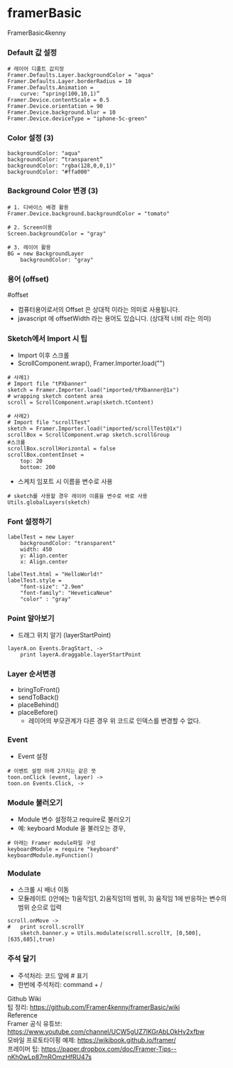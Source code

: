 # framerBasic
FramerBasic4kenny

### Default 값 설정
```
# 레이어 디폴트 값지정
Framer.Defaults.Layer.backgroundColor = "aqua"
Framer.Defaults.Layer.borderRadius = 10
Framer.Defaults.Animation = 
	curve: “spring(100,10,1)”
Framer.Device.contentScale = 0.5
Framer.Device.orientation = 90
Framer.Device.background.blur = 10
Framer.Device.deviceType = "iphone-5c-green"
```

### Color 설정 (3)
```
backgroundColor: "aqua"
backgroundColor: “transparent”
backgroundColor: "rgba(128,0,0,1)"
backgroundColor: "#ffa000"

```

### Background Color 변경 (3)
```
# 1. 디바이스 배경 활용
Framer.Device.background.backgroundColor = "tomato"

# 2. Screen이용
Screen.backgroundColor = "gray"

# 3. 레이어 활용
BG = new BackgroundLayer
	backgroundColor: "gray"
```

### 용어 (offset)
#offset
- 컴퓨터용어로서의 Offset 은 상대적 이라는 의미로 사용됩니다.
- javascript 에 offsetWidth 라는 용어도 있습니다. (상대적 너비 라는 의미)


### Sketch에서 Import 시 팁
- Import 이후 스크롤
- ScrollComponent.wrap(), Framer.Importer.load("")
```
# 사례1)
# Import file "tPXbanner"
sketch = Framer.Importer.load("imported/tPXbanner@1x")
# wrapping sketch content area  
scroll = ScrollComponent.wrap(sketch.tContent)

# 사례2)
# Import file "scrollTest"
sketch = Framer.Importer.load("imported/scrollTest@1x")
scrollBox = ScrollComponent.wrap sketch.scrollGroup
#스크롤 
scrollBox.scrollHorizontal = false
scrollBox.contentInset = 
	top: 20
	bottom: 200
```
- 스케치 임포트 시 이름을 변수로 사용
```
# sketch를 사용할 경우 레이어 이름을 변수로 바로 사용
Utils.globalLayers(sketch)
```

### Font 설정하기
```
labelTest = new Layer
	backgroundColor: "transparent"
	width: 450
	y: Align.center
	x: Align.center

labelTest.html = "HelloWorld!"
labelTest.style = 
	"font-size": "2.9em"
	"font-family": "HeveticaNeue" 
	"color" : "gray"
```

### Point 알아보기
- 드래그 위치 알기 (layerStartPoint)
```
layerA.on Events.DragStart, ->
	print layerA.draggable.layerStartPoint
```

### Layer 순서변경
- bringToFront()
- sendToBack()
- placeBehind()
- placeBefore()
	* 레이어의 부모관계가 다른 경우 위 코드로 인덱스를 변경할 수 없다.

### Event
- Event 설정
```
# 이벤트 설정 아래 2가지는 같은 뜻
toon.onClick (event, layer) ->
toon.on Events.Click, ->
```

### Module 불러오기
- Module 변수 설정하고 require로 불러오기
- 예: keyboard Module 을 불러오는 경우,
```
# 아래는 Framer module파일 구성
keyboardModule = require "keyboard"
keyboardModule.myFunction()
```

### Modulate 
- 스크롤 시 배너 이동
- 모듈레이트 ()안에는 1)움직임1, 2)움직임1의 범위, 3) 움직임 1에 반응하는 변수의 범위 순으로 입력
```
scroll.onMove -> 
# 	print scroll.scrollY
	sketch.banner.y = Utils.modulate(scroll.scrollY, [0,500],[635,685],true)  
```

### 주석 달기
- 주석처리: 코드 앞에 # 표기
- 한번에 주석처리: command + /

Github Wiki <br>
팁 정리: https://github.com/Framer4kenny/framerBasic/wiki
<br>
Reference <br>
Framer 공식 유튜브: https://www.youtube.com/channel/UCW5gUZ7lKGrAbLOkHv2xfbw <br>
모바일 프로토타이핑 예제: https://wikibook.github.io/framer/ <br>
프레이머 팁: https://paper.dropbox.com/doc/Framer-Tips--nKh0wLp87mROmzHfRU47s <br>
